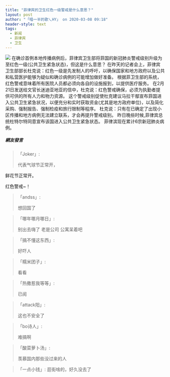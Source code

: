 ```yaml
---
title: "菲律宾的卫生红色一级警戒是什么意思？"
layout: post
author: "「唱一半的歌乀HY」 on 2020-03-08 09:18"
header-style: text
tags:
  - 新闻
  - 菲律宾
  - 卫生
---
```


<img src="http://images.feileyuan.com/images/ueditor/2020030809180000131586.png">
在确诊首例本地传播病例后，菲律宾卫生部将菲国的新冠肺炎警戒级别升级为至红色一级(公共卫生紧急状态)，但这是什么意思？
在昨天的记者会上，菲律宾卫生部部长杜克说：红色一级是先发制人的呼吁，以确保国家和地方政府以及公共和私营医护能够为疑似和确诊病例的可能增加做好准备。
根据菲卫生部的系统，红色警戒意味着所有医院人员都必须向各自的设施报到，以提供医疗服务。
在2月21日发送给文官长迷迪亚地亚的信中，杜克说：红色警戒确保，必须为执勤者提供可供的所有人力和物力资源。
这个警戒级别促使杜克建议马拉干鄢宣布菲国进入公共卫生紧急状况，以便充分和实时获取资金(尤其是地方政府单位)，以及简化采购、强制报告、强制检疫和旅行限制等程序。
杜克说：只有在已确定了出现小区传播和地方病例无法建立联系，才会再提升警戒级别。
昨日晚些时候,菲律宾总统杜特尔特同意宣布该国进入公共卫生紧急状态。
菲律滨现在累计6宗新冠肺炎病例。
<input type="hidden" value="菲乐园提供">

##### 網友發言 
> 「Joker」:
> <p>代表气球节正常开，</p>
<p>鲜花节正常开。</p>
<p>红色警戒~！</p>

> 「andss」:
> <p>想回国了</p>

> 「哪年哪月哪日」:
> <p>别出去嗨了 老是公司 公寓呆着吧</p>

> 「搞不懂这东西」:
> <p>好吓人</p>

> 「糯米团子」:
> <p>看看</p>

> 「热撒惹我等等」:
> <p>已阅</p>

> 「attack阳」:
> <p>这也不安全了</p>

> 「bo诗人」:
> <p>难搞啊</p>

> 「酸菜萝卜汤」:
> <p>羡慕国内那些没过来的人</p>

> 「一点小钱」:
> 逛街啥的，好久没去了


